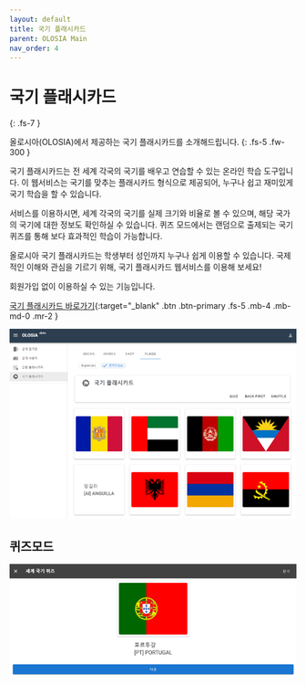 ```yaml
---
layout: default
title: 국기 플래시카드
parent: OLOSIA Main
nav_order: 4
---
```


# 국기 플래시카드
{: .fs-7 }

올로시아(OLOSIA)에서 제공하는 국기 플래시카드를 소개해드립니다.
{: .fs-5 .fw-300 }

국기 플래시카드는 전 세계 각국의 국기를 배우고 연습할 수 있는 온라인 학습 도구입니다. 이 웹서비스는 국기를 맞추는 플래시카드 형식으로 제공되어, 누구나 쉽고 재미있게 국기 학습을 할 수 있습니다.

서비스를 이용하시면, 세계 각국의 국기를 실제 크기와 비율로 볼 수 있으며, 해당 국가의 국기에 대한 정보도 확인하실 수 있습니다. 퀴즈 모드에서는 랜덤으로 출제되는 국기 퀴즈를 통해 보다 효과적인 학습이 가능합니다.

올로시아 국기 플래시카드는 학생부터 성인까지 누구나 쉽게 이용할 수 있습니다. 국제적인 이해와 관심을 기르기 위해, 국기 플래시카드 웹서비스를 이용해 보세요!

회원가입 없이 이용하실 수 있는 기능입니다.

[국기 플래시카드 바로가기](https://olosia.com/flags){:target="_blank" .btn .btn-primary .fs-5 .mb-4 .mb-md-0 .mr-2 }

![flags-pc](/assets/images/main/flag_ko.png)

## 퀴즈모드

![flags-quiz](/assets/images/main/flag_quiz_ko.png)
